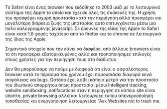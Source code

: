   To Safari είναι ένας browser που εκδόθηκε το 2003 μαζί με το λειτουργικό σύστημα της Apple το οποίο και έχει σε όλες τις συσκευές της. Η χρήση του προσφέρει ισχυρή προστασία κατά την περιήγηση αλλά προσφέρει και μεγαλύτερη διάρκεια ζωής της μπαταρίας αυτό επιτυγχάνεται μέσω μια πολύ καλογραμμένης  javascript. Σε έρευνες της ιδίας της Apple το Safari είναι κατά 1,6 φορές ταχύτερο από το firefox και το chrome σε λειτουργικά της ίδιας της Apple.  

   Σημαντικό στοιχείο που την κάνει να διαφέρει από άλλους browsers είναι το ότι προσφέρει εξατομικευμένες αλλά και τροποποιήσιμες επιλογές  στους χρήστες για την περιήγηση τους στο διαδίκτυο. 

  Δεν θα μπορούσαμε να πούμε με διαφορά ότι είναι ο ασφαλέστερος browser κατά το πέρασμα του χρόνου έχει παρουσιάσει διαφορά κενά ασφάλειας και bugs. Ωστόσο έχει λάβει κάποια μετρά για την προστασία του ιδιωτικού απορρήτου όπως προστασία ,μέσω Intelligent tracking, website sandboxing ,notifacations όταν η περιήγηση σε κάποιο site είναι ύποπτη ,private browsing αλλά και λειτουργίες τύπου απενεργοποίηση τοποθεσίας και ενεργοποίηση λειτουργείας  “Αsk Websites not to track me. 
